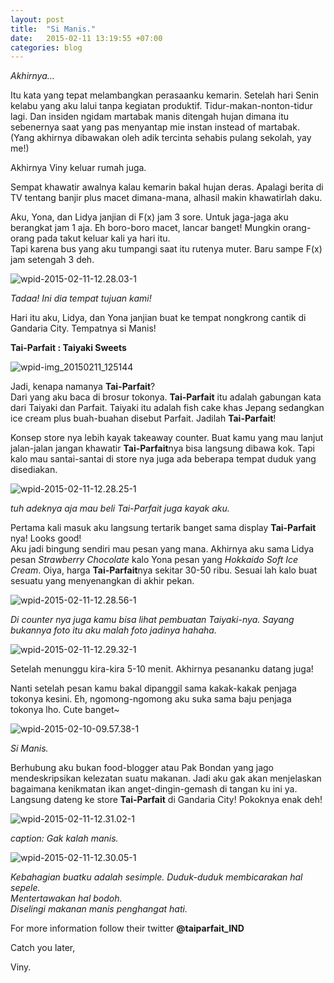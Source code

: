 ```yaml
---
layout: post
title:  "Si Manis."
date:   2015-02-11 13:19:55 +07:00
categories: blog
---
```

*Akhirnya…*

Itu kata yang tepat melambangkan perasaanku kemarin. Setelah hari Senin  kelabu yang aku lalui tanpa kegiatan produktif. Tidur-makan-nonton-tidur lagi. Dan insiden ngidam martabak manis ditengah hujan dimana itu sebenernya saat yang pas menyantap mie instan instead of martabak. (Yang akhirnya dibawakan oleh adik tercinta sehabis pulang sekolah, yay me!)

Akhirnya Viny keluar rumah juga.

Sempat khawatir awalnya kalau kemarin bakal hujan deras. Apalagi berita di TV tentang banjir plus macet dimana-mana, alhasil makin khawatirlah daku.

Aku, Yona, dan Lidya janjian di F(x) jam 3 sore. Untuk jaga-jaga aku berangkat jam 1 aja. Eh boro-boro macet, lancar banget! Mungkin orang-orang pada takut keluar kali ya hari itu.<br>
Tapi karena bus yang aku tumpangi saat itu rutenya muter. Baru sampe F(x) jam setengah 3 deh.

![wpid-2015-02-11-12.28.03-1]({{site.baseurl}}/assets/img/wpid-2015-02-11-12.28.03-1.jpg.jpeg)

*Tadaa! Ini dia tempat tujuan kami!*

Hari itu aku, Lidya, dan Yona janjian buat ke tempat nongkrong cantik di Gandaria City. Tempatnya si Manis!

**Tai-Parfait : Taiyaki Sweets**

![wpid-img_20150211_125144]({{site.baseurl}}/assets/img/wpid-img_20150211_125144.jpg)

Jadi, kenapa namanya **Tai-Parfait**?<br>
Dari yang aku baca di brosur tokonya. **Tai-Parfait** itu adalah gabungan kata dari Taiyaki dan Parfait. Taiyaki itu adalah fish cake khas Jepang sedangkan ice cream plus buah-buahan disebut Parfait. Jadilah **Tai-Parfait**!

Konsep store nya lebih kayak takeaway counter. Buat kamu yang mau lanjut jalan-jalan jangan khawatir **Tai-Parfait**nya bisa langsung dibawa kok. Tapi kalo mau santai-santai di store nya juga ada beberapa tempat duduk yang disediakan.

![wpid-2015-02-11-12.28.25-1]({{site.baseurl}}/assets/img/wpid-2015-02-11-12.28.25-1.jpg.jpeg)

*tuh adeknya aja mau beli Tai-Parfait juga kayak aku.*

Pertama kali masuk aku langsung tertarik banget sama display **Tai-Parfait** nya! Looks good!<br>
Aku jadi bingung sendiri mau pesan yang mana. Akhirnya aku sama Lidya pesan *Strawberry Chocolate* kalo Yona pesan yang *Hokkaido Soft Ice Cream*. Oiya, harga **Tai-Parfait**nya sekitar 30-50 ribu. Sesuai lah kalo buat sesuatu yang menyenangkan di akhir pekan.

![wpid-2015-02-11-12.28.56-1]({{site.baseurl}}/assets/img/wpid-2015-02-11-12.28.56-1.jpg.jpeg)

*Di counter nya juga kamu bisa lihat pembuatan Taiyaki-nya. Sayang bukannya foto itu aku malah foto jadinya hahaha.*

![wpid-2015-02-11-12.29.32-1]({{site.baseurl}}/assets/img/wpid-2015-02-11-12.29.32-1.jpg.jpeg)

Setelah menunggu kira-kira 5-10 menit. Akhirnya pesananku datang juga!

Nanti setelah pesan kamu bakal dipanggil sama kakak-kakak penjaga tokonya kesini. Eh, ngomong-ngomong aku suka sama baju penjaga tokonya lho. Cute banget~

![wpid-2015-02-10-09.57.38-1]({{site.baseurl}}/assets/img/wpid-2015-02-10-09.57.38-1.jpg.jpeg)

*Si Manis.*

Berhubung aku bukan food-blogger atau Pak Bondan yang jago mendeskripsikan kelezatan suatu makanan. Jadi aku gak akan menjelaskan bagaimana kenikmatan ikan anget-dingin-gemash di tangan ku ini ya. Langsung dateng ke store **Tai-Parfait** di Gandaria City! Pokoknya enak deh!

![wpid-2015-02-11-12.31.02-1]({{site.baseurl}}/assets/img/wpid-2015-02-11-12.31.02-1.jpg.jpeg)

*caption: Gak kalah manis.*

![wpid-2015-02-11-12.30.05-1]({{site.baseurl}}/assets/img/wpid-2015-02-11-12.30.05-1.jpg.jpeg)

*Kebahagian buatku adalah sesimple. Duduk-duduk membicarakan hal sepele.*<br>
*Mentertawakan hal bodoh.*<br>
*Diselingi makanan manis penghangat hati.*

For more information follow their twitter **@taiparfait_IND**

Catch you later,

Viny.